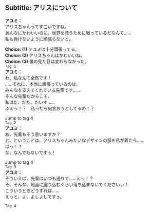 # 

  
## Subtitle: アリスについて
  
**アユミ：**  
アリスちゃんってすごいですね。  
あんなにかわいいのに、世界を救うために戦っているだなんて……  
私も負けないように頑張らないと。  
  
**Choice: (1)**  アユミは十分頑張ってる。  
**Choice: (2)**  アリスちゃんはかわいいね。  
**Choice: (3)**  僕の見た目は変わらなかった。  
`Tag 1`  
**アユミ：**  
わ、私なんて全然です！  
……それに、本当に頑張っているのは、  
みんなを支えてくれている先輩です……  
そんな先輩だからこそ、  
私はだ、だだ、だいす……  
ふぇっ！？　私ったら何言おうとしてるの！？  
  
Jump to tag 4  
`Tag 2`  
**アユミ：**  
あ、先輩もそう思いますか？  
と、ということは、アリスちゃんみたいなデザインの服を私が着たら……  
はっ！？  
な、なんでもないですぅ！  
  
Jump to tag 4  
`Tag 3`  
**アユミ：**  
そういえば、先輩はいつも通りで……えっ！？  
そ、そんな、地面に座り込むぐらい落ち込まないでくださいぃ！  
こういうときどうすれば……  
えっと、よ、よしよしですぅ。  
  
`Tag 4`  
